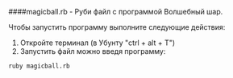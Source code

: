 ####magicball.rb - Руби файл с программой Волшебный шар.

Чтобы запустить программу выполните следующие действия:
 1. Откройте терминал (в Убунту "ctrl + alt + T")
 2. Запустить файл можно введя программу:
 ```
 ruby magicball.rb
 ```
